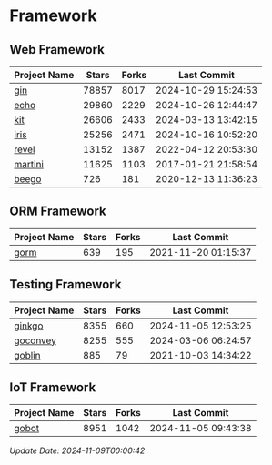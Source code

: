 # Framework

## Web Framework
| Project Name | Stars | Forks | Last Commit |
| ------------ | ----- | ----- | ----------- |
| [gin](https://github.com/gin-gonic/gin) | 78857 | 8017 | 2024-10-29 15:24:53 |
| [echo](https://github.com/labstack/echo) | 29860 | 2229 | 2024-10-26 12:44:47 |
| [kit](https://github.com/go-kit/kit) | 26606 | 2433 | 2024-03-13 13:42:15 |
| [iris](https://github.com/kataras/iris) | 25256 | 2471 | 2024-10-16 10:52:20 |
| [revel](https://github.com/revel/revel) | 13152 | 1387 | 2022-04-12 20:53:30 |
| [martini](https://github.com/go-martini/martini) | 11625 | 1103 | 2017-01-21 21:58:54 |
| [beego](https://github.com/astaxie/beego) | 726 | 181 | 2020-12-13 11:36:23 |

## ORM Framework
| Project Name | Stars | Forks | Last Commit |
| ------------ | ----- | ----- | ----------- |
| [gorm](https://github.com/jinzhu/gorm) | 639 | 195 | 2021-11-20 01:15:37 |

## Testing Framework
| Project Name | Stars | Forks | Last Commit |
| ------------ | ----- | ----- | ----------- |
| [ginkgo](https://github.com/onsi/ginkgo) | 8355 | 660 | 2024-11-05 12:53:25 |
| [goconvey](https://github.com/smartystreets/goconvey) | 8255 | 555 | 2024-03-06 06:24:57 |
| [goblin](https://github.com/franela/goblin) | 885 | 79 | 2021-10-03 14:34:22 |

## IoT Framework
| Project Name | Stars | Forks | Last Commit |
| ------------ | ----- | ----- | ----------- |
| [gobot](https://github.com/hybridgroup/gobot) | 8951 | 1042 | 2024-11-05 09:43:38 |

*Update Date: 2024-11-09T00:00:42*